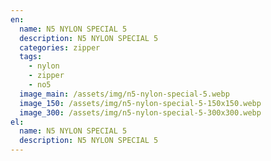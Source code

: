```yaml
---
en:
  name: N5 NYLON SPECIAL 5
  description: N5 NYLON SPECIAL 5
  categories: zipper
  tags:
    - nylon
    - zipper
    - no5
  image_main: /assets/img/n5-nylon-special-5.webp
  image_150: /assets/img/n5-nylon-special-5-150x150.webp
  image_300: /assets/img/n5-nylon-special-5-300x300.webp
el:
  name: N5 NYLON SPECIAL 5
  description: N5 NYLON SPECIAL 5
---
```

